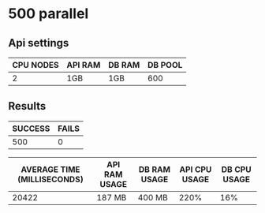 # 500 parallel

## Api settings

| CPU NODES | API RAM | DB RAM | DB POOL |
| --------- | ------- | ------ | ------- |
| 2         | 1GB     | 1GB    | 600     |

## Results

| SUCCESS | FAILS |
| ------- | ----- |
| 500     | 0     |

| AVERAGE TIME (MILLISECONDS) | API RAM USAGE | DB RAM USAGE | API CPU USAGE | DB CPU USAGE |
| --------------------------- | ------------- | ------------ | ------------- | ------------ |
| 20422                       | 187 MB        | 400 MB       | 220%          | 16%          |
